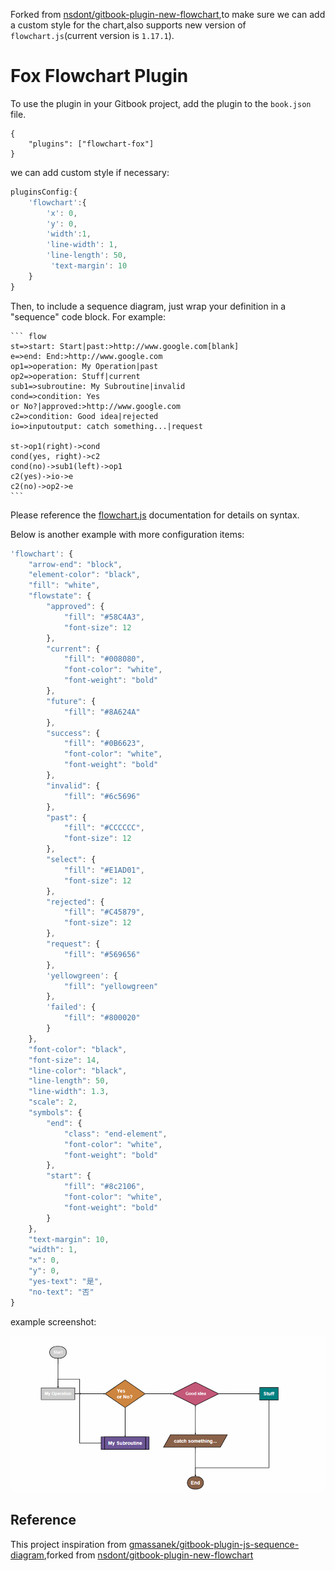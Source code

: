 Forked from [nsdont/gitbook-plugin-new-flowchart](https://github.com/nsdont/gitbook-plugin-new-flowchart),to make sure we can add a custom style for the chart,also supports new version of `flowchart.js`(current version is `1.17.1`).

Fox Flowchart Plugin
==============

To use the plugin in your Gitbook project, add the plugin to the `book.json` file.

```
{
    "plugins": ["flowchart-fox"]
}
```

we can add custom style if necessary:

```javascript
pluginsConfig:{
    'flowchart':{        
        'x': 0,
        'y': 0,
        'width':1,
        'line-width': 1,
        'line-length': 50,
         'text-margin': 10       
    }
}
```

Then, to include a sequence diagram, just wrap your definition in a "sequence" code block. For example:

    ``` flow
    st=>start: Start|past:>http://www.google.com[blank]
    e=>end: End:>http://www.google.com
    op1=>operation: My Operation|past
    op2=>operation: Stuff|current
    sub1=>subroutine: My Subroutine|invalid
    cond=>condition: Yes
    or No?|approved:>http://www.google.com
    c2=>condition: Good idea|rejected
    io=>inputoutput: catch something...|request
    
    st->op1(right)->cond
    cond(yes, right)->c2
    cond(no)->sub1(left)->op1
    c2(yes)->io->e
    c2(no)->op2->e
    ```

Please reference the [flowchart.js](https://adrai.github.io/flowchart.js/) documentation for details on syntax.

Below is another example with more configuration items:

```javascript
'flowchart': {
    "arrow-end": "block",
    "element-color": "black",
    "fill": "white",
    "flowstate": {
        "approved": {
            "fill": "#58C4A3",
            "font-size": 12
        },
        "current": {
            "fill": "#008080",
            "font-color": "white",
            "font-weight": "bold"
        },
        "future": {
            "fill": "#8A624A"
        },
        "success": {
            "fill": "#0B6623",
            "font-color": "white",
            "font-weight": "bold"
        },
        "invalid": {
            "fill": "#6c5696"
        },
        "past": {
            "fill": "#CCCCCC",
            "font-size": 12
        },
        "select": {
            "fill": "#E1AD01",
            "font-size": 12
        },
        "rejected": {
            "fill": "#C45879",
            "font-size": 12
        },
        "request": {
            "fill": "#569656"
        },
        'yellowgreen': {
            "fill": "yellowgreen"
        },
        'failed': {
            "fill": "#800020"
        }
    },
    "font-color": "black",
    "font-size": 14,
    "line-color": "black",
    "line-length": 50,
    "line-width": 1.3,
    "scale": 2,
    "symbols": {
        "end": {
            "class": "end-element",
            "font-color": "white",
            "font-weight": "bold"
        },
        "start": {
            "fill": "#8c2106",
            "font-color": "white",
            "font-weight": "bold"
        }
    },
    "text-margin": 10,
    "width": 1,
    "x": 0,
    "y": 0,
    "yes-text": "是",
    "no-text": "否"
}
```

example screenshot:

![flowchart example](flowchart-example.png "flowchart example")

## Reference
This project inspiration from [gmassanek/gitbook-plugin-js-sequence-diagram](https://github.com/gmassanek/gitbook-plugin-js-sequence-diagram),forked from [nsdont/gitbook-plugin-new-flowchart](https://github.com/nsdont/gitbook-plugin-new-flowchart)
